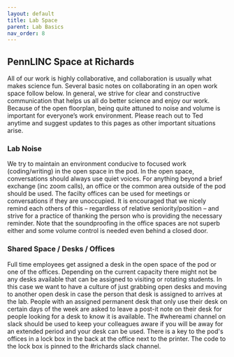 ```yaml
---
layout: default
title: Lab Space
parent: Lab Basics
nav_order: 8
---
```


## PennLINC Space at Richards

All of our work is highly collaborative, and collaboration is usually what makes science fun. Several basic notes on collaborating in an open work space follow below. In general, we strive for clear and constructive communication that helps us all do better science and enjoy our work.  Because of the open floorplan, being quite attuned to noise and volume is important for everyone’s work environment. Please reach out to Ted anytime and suggest updates to this pages as other important situations arise.

### Lab Noise

We try to maintain an environment conducive to focused work (coding/writing) in the open space in the pod. In the open space, conversations should always use quiet voices. For anything beyond a brief exchange (inc zoom calls), an office or the common area outside of the pod should be used. The facilty offices  can  be used for meetings or conversations if they are unoccupied. It is encouraged that we nicely remind each others of this – regardless of relative seniority/position – and strive for a practice of thanking the person who is providing the necessary reminder. Note that the soundproofing in the office spaces are not superb either and some volume control is needed even behind a closed door.

### Shared Space / Desks / Offices

Full time employees get assigned a desk in the open space of the pod or one of the offices. Depending on the current capacity there might not be any desks available that can be assigned to visiting or rotating students. In this case we want to have a culture of just grabbing open desks and moving to another open desk in case the person that desk is assigned to arrives at the lab. People with an assigned permanent desk that only use their desk on certain days of the week are asked to leave a post-it note on their desk for people looking for a desk to know it is available. The #whereami channel on slack should be used to keep your colleagues aware if you will be away for an extended period and your desk can be used. There is a key to the pod's offices in a lock box in the back at the office next to the printer. The code to the lock box is pinned to the #richards slack channel.
